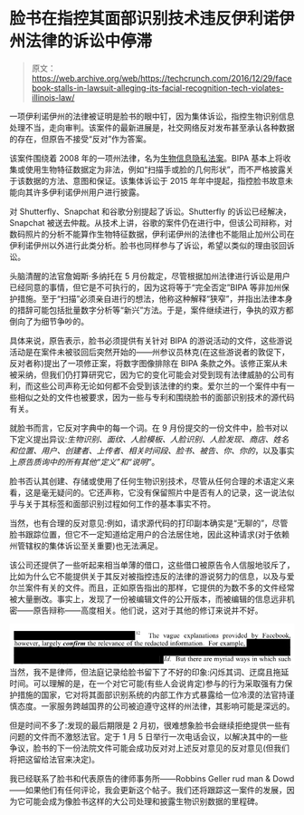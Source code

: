 # 脸书在指控其面部识别技术违反伊利诺伊州法律的诉讼中停滞

> 原文：<https://web.archive.org/web/https://techcrunch.com/2016/12/29/facebook-stalls-in-lawsuit-alleging-its-facial-recognition-tech-violates-illinois-law/>

一项伊利诺伊州的法律被证明是脸书的眼中钉，因为集体诉讼，指控生物识别信息处理不当，走向审判。该案件的最新进展是，社交网络反对发布甚至承认各种数据的存在，但原告不接受“反对”作为答案。

该案件围绕着 2008 年的一项州法律，名为[生物信息隐私法案](https://web.archive.org/web/20221006103120/http://www.ilga.gov/legislation/ilcs/ilcs3.asp?ActID=3004&ChapterID=57%20)。BIPA 基本上将收集或使用生物特征数据定为非法，例如“扫描手或脸的几何形状”，而不严格披露关于该数据的方法、意图和保证。该集体诉讼于 2015 年年中提起，指控脸书故意未能向其许多伊利诺伊州用户进行披露。

对 Shutterfly、Snapchat 和谷歌分别提起了诉讼。Shutterfly 的诉讼已经解决，Snapchat 被送去仲裁。从技术上讲，谷歌的案件仍在进行中，但该公司辩称，对数码照片的分析不能算作生物特征数据，伊利诺伊州的法律也不能阻止加州公司在伊利诺伊州以外进行此类分析。脸书也同样参与了诉讼，希望以类似的理由驳回诉讼。

头脑清醒的法官詹姆斯·多纳托在 5 月份裁定，尽管根据加州法律进行诉讼是用户已经同意的事情，但它是不可执行的，因为这将等于“完全否定”BIPA 等非加州保护措施。至于“扫描”必须亲自进行的想法，他称这种解释“狭窄”，并指出法律本身的措辞可能包括批量数字分析等“新兴”方法。于是，案件继续进行，争执的双方都倒向了为细节争吵的。

具体来说，原告表示，脸书必须提供有关针对 BIPA 的游说活动的文件，这些游说活动是在案件未被驳回后突然开始的——州参议员林克(在这些游说者的敦促下，反对者称)提出了一项修正案，将数字图像排除在 BIPA 条款之外。该修正案从未被采纳，但我们仍打算研究它，因为它的变化可能会对受到现有法律威胁的公司有利，而这些公司声称无论如何都不会受到该法律的约束。爱尔兰的一个案件中有一些相似之处的文件也被要求，因为一些与专利和围绕脸书的面部识别技术的源代码有关。

就脸书而言，它反对字典中的每一个词。在 9 月份提交的一份文件中，脸书对以下定义提出异议:*生物识别、面纹、人脸模板、人脸识别、人脸发现、商店、姓名和位置、用户、创建者、上传者、相关时间段、脸书、被告、你、你的*，以及事实上*原告质询中的所有其他“定义”和“说明”*。

脸书否认其创建、存储或使用了任何生物识别技术，尽管从任何合理的术语定义来看，这是毫无疑问的。它还声称，它没有保留照片中是否有人的记录，这一说法似乎与关于其标签和面部识别过程如何工作的基本事实不符。

当然，也有合理的反对意见:例如，请求源代码的打印副本确实是“无聊的”，尽管脸书跟踪位置，但它不一定知道给定用户的合法居住地，因此这种请求(对于依赖州管辖权的集体诉讼至关重要)也无法满足。

该公司还提供了一些听起来相当单薄的借口，这些借口被原告令人信服地驳斥了，比如为什么它不能提供关于其反对被指控违反的法律的游说努力的信息，以及与爱尔兰案件有关的文件。而且，正如原告指出的那样，它提供的为数不多的文件经常被大量删改。事实上，发现了一份被编辑文件的公开版本，而被编辑的信息远非机密——原告辩称——高度相关。他们说，这对于其他的修订来说并不好。

[![redacted_fb](img/3e134ac5efd150287b50638239d89fd4.png)](https://web.archive.org/web/20221006103120/https://beta.techcrunch.com/wp-content/uploads/2016/12/redacted_fb.png) 当然，我不是律师，但法庭记录给脸书留下了不好的印象:闪烁其词、迂腐且拖延时间。可以理解的是，在一个对它可能(有些人会说肯定)参与的行为采取强有力保护措施的国家，它对将其面部识别系统的内部工作方式暴露给一位冷漠的法官持谨慎态度。一家服务跨越国界的公司被迫遵守这样的州法律，其影响可能是深远的。

但是时间不多了:发现的最后期限是 2 月初，很难想象脸书会继续拒绝提供一些有问题的文件而不激怒法官。定于 1 月 5 日举行一次电话会议，以解决其中的一些争议，脸书的下一份法院文件可能会成功反对对上述反对意见的反对意见(但我们将把这留给法官来决定)。

我已经联系了脸书和代表原告的律师事务所——Robbins Geller rud man & Dowd——如果他们有任何评论，我会更新这个帖子。我们还将跟踪这一案件的发展，因为它可能会成为像脸书这样的大公司处理和披露生物识别数据的里程碑。